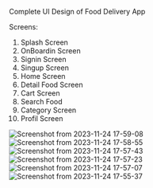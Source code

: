 Complete UI Design of Food Delivery App

Screens:
1. Splash Screen
2. OnBoardin Screen
3. Signin Screen
4. Singup Screen
5. Home Screen
6. Detail Food Screen
7. Cart Screen
8. Search Food
9. Category Screen
10. Profil Screen

![Screenshot from 2023-11-24 17-59-08](https://github.com/MehdiKeshavarz/food_delivery/assets/94130466/eee560c1-0f03-452f-ac41-ffeac3e2b9fb)
![Screenshot from 2023-11-24 17-58-55](https://github.com/MehdiKeshavarz/food_delivery/assets/94130466/4f3871d5-bb57-4e2b-bc96-a853ed6d2cc3)
![Screenshot from 2023-11-24 17-57-43](https://github.com/MehdiKeshavarz/food_delivery/assets/94130466/a616a345-3a8d-44a0-a62a-05b9691050f7)
![Screenshot from 2023-11-24 17-57-23](https://github.com/MehdiKeshavarz/food_delivery/assets/94130466/7b29201f-13cf-4d3a-a141-034bd7ff586b)
![Screenshot from 2023-11-24 17-57-07](https://github.com/MehdiKeshavarz/food_delivery/assets/94130466/d1a3b91c-c8cd-4a50-8243-de820ca9cb8c)
![Screenshot from 2023-11-24 17-55-37](https://github.com/MehdiKeshavarz/food_delivery/assets/94130466/db051ff5-f66d-4a5f-8d8d-41490ff787f1)

